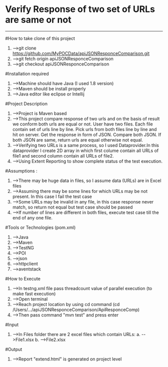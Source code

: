 # Verify Response of two set of URLs are same or not
-----------------------------------------------------

#How to take clone of this project
1. -->git clone https://github.com/MyPOCData/apiJSONResponceComparison.git
2. -->git fetch origin apiJSONResponceComparison
3. -->git checkout apiJSONResponceComparison


#Installation required
1. -->Machine should have Java (I used 1.8 version)
2. -->Maven should be install properly
3. -->Java editor like eclipse or Intellij


#Project Description
1. -->Project is Maven based
2. -->This project compare response of two urls and on the basis of result we conform both urls are equal or not.
User have two files. Each file contain set of urls line by line. Pick urls from both files line by line and hit on server. Get the response in form of JSON. Compare both JSON. If both JSON are same, return urls are equal otherwise not equal.
3. -->Verifying two URLs is a same process, so I used Dataprovider.In this dataprovider I create 2D array in which first colume contain all URLs of file1 and second column contain all URLs of file2.
4. -->Using Extent Reporting to show complete status of the test execution.


#Assumptions : 
1. -->There may be huge data in files, so I assume data (URLs) are in Excel files
2. -->Assuming there may be some lines for which URLs may be not present. In this case I fail the test case
3. -->Some URLs may be invalid in any file, in this case response never match, so return not equal but test case should be passed
4. -->If number of lines are different in both files, execute test case till the end of any one file.

#Tools or Technologies (pom.xml)
1. -->Java
2. -->Maven
3. -->TestNG
4. -->POI
5. -->json
6. -->httpclient
7. -->aventstack


#How to Execute
1. -->In testng.xml file pass threadcount value of parallel execution (to make fast execution)
2. -->Open terminal
3. -->Reach project location by using cd command (cd /Users/.../apiJSONResponceComparison/ApiResponceComp)
4. -->Then pass command "mvn test" and press enter


#Input
1. -->In Files folder there are 2 excel files which contain URLs:
	a. -->File1.xlsx
	b. -->File2.xlsx


#Output 
1. -->Report "extend.html" is generated on project level